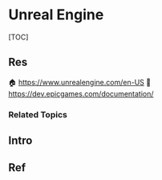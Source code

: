 # Unreal Engine

[TOC]



## Res
🏠 https://www.unrealengine.com/en-US
📂 https://dev.epicgames.com/documentation/


### Related Topics



## Intro



## Ref
